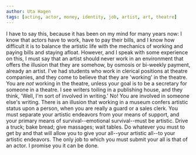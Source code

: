 ```yaml
---
author: Uta Hagen
tags: [acting, actor, money, identity, job, artist, art, theatre]
---
```

 I have to say this, because it has been on my mind for many years now: I know that actors have to work, have to pay their bills, and I know how difficult it is to balance the artistic life with the mechanics of working and paying bills and staying afloat. However, and I speak with some experience on this, I must say that an artist should never work in an environment that offers the illusion that they are somehow, by osmosis or bi-weekly payment, already an artist. I've had students who work in clerical positions at theatre companies, and they come to believe that they are 'working' in the theatre. You are *not* working in the theatre, unless your goal is to be a secretary for someone in a theatre. I see writers toiling in a publishing house, and they think, 'Well, I'm sort of involved in writing.' No! You are involved in someone else's writing. There is an illusion that working in a museum confers artistic status upon a person, when you are really a guard or a sales clerk. You must separate your artistic endeavors from your means of support, and your primary means of survival--emotional survival--must be artistic. Drive a truck; bake bread; give massages; wait tables. Do whatever you must to get by and that will allow you to give your all--your artistic all--to your artistic endeavors. The only job to which you must submit your all is that of an actor. I promise you it can be done.